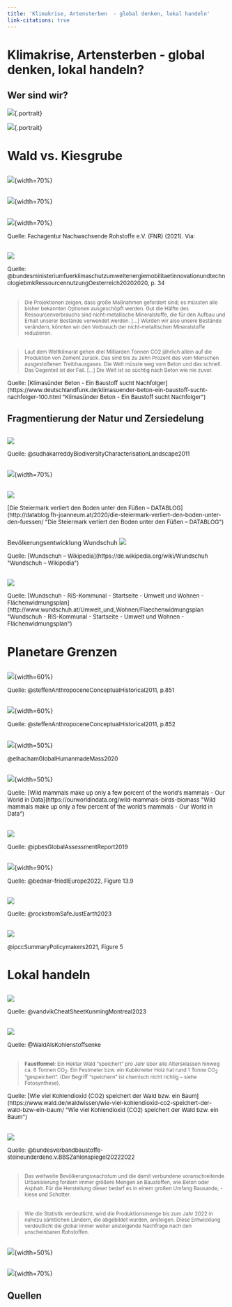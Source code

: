 ```yaml
---
title: 'Klimakrise, Artensterben  - global denken, lokal handeln'
link-citations: true
---
```


<script>
zettlrRevealOptions.transition = 'slide';
</script>

<style>

blockquote p { font-size: smaller; }

.source {font-size: small}

#refs * {font-size: small;}

</style>

# Klimakrise, Artensterben  - global denken, lokal handeln?




## Wer sind wir?


<style>
.portrait { 
    height: 200px !important;
    }
    
#wer-sind-wir p  { display: inline;}
</style>


![](pics/elisabeth_zury.jpg){.portrait}

![](pics/heinz_wittenbrink.jpg){.portrait}

# Wald vs. Kiesgrube 
##


![](pics/wald_ponigl_foto_privat_alois_lipp.png){width=70%}

##

![](pics/schottergrube_bagger.jpg){width=70%}

## 

![](pics/oekosystemleistung_wald.jpg){width=70%}

<p class="source">Quelle: Fachagentur Nachwachsende Rohstoffe e.V. (FNR) (2021). Via: <https://wiki.bildungsserver.de/klimawandel/index.php/Datei:D_%C3%96kosystemleistung_Wald.jpg></p>



##
![](pics/ressourcennutzung_oesterreich_kies.png)

<p class="source">Quelle: @bundesministeriumfuerklimaschutzumweltenergiemobilitaetinnovationundtechnologiebmkRessourcennutzungOesterreich20202020, p. 34</p>

##

> Die Projektionen zeigen, dass große Maßnahmen gefordert sind; es müssten alle bisher bekannten Optionen ausgeschöpft werden. Gut die Hälfte des Ressourcenverbrauchs sind nicht-metallische Mineralstoffe, die für den Aufbau und Erhalt unserer Bestände verwendet werden. [...] Würden wir also unsere Bestände verändern, könnten wir den Verbrauch der nicht-metallischen Mineralstoffe reduzieren. 

##

> Laut dem Weltklimarat gehen drei Milliarden Tonnen CO2 jährlich allein auf die Produktion von Zement zurück. Das sind bis zu zehn Prozent des vom Menschen ausgestoßenen Treibhausgases. Die Welt müsste weg vom Beton und das schnell. Das Gegenteil ist der Fall. [...] Die Welt ist so süchtig nach Beton wie nie zuvor. 

<p class="source">Quelle: [Klimasünder Beton - Ein Baustoff sucht Nachfolger](https://www.deutschlandfunk.de/klimasuender-beton-ein-baustoff-sucht-nachfolger-100.html "Klimasünder Beton - Ein Baustoff sucht Nachfolger") </p>





## Fragmentierung der Natur und Zersiedelung

##


![](pics/impact-of-habitat-fragmentation.png)
<p class="source">Quelle: @sudhakarreddyBiodiversityCharacterisationLandscape2011 </p>

##

![](http://www.christophgrill.com/imgservice/0001/2/850/fileadmin/upload_media/projects/eine-ahnung-von-wildnis/Windwurf1b.jpg){width=70%}




##
![](pics/versiegelung_steiermark.png)

<p class="source">[Die Steiermark verliert den Boden unter den Füßen – DATABLOG](http://datablog.fh-joanneum.at/2020/die-steiermark-verliert-den-boden-unter-den-fuessen/ "Die Steiermark verliert den Boden unter den Füßen – DATABLOG")</p>


##

Bevölkerungsentwicklung Wundschuh
![](https://upload.wikimedia.org/wikipedia/de/timeline/p9my4bjc5fnbx1qia9884vn8hd7n190.png) 

<p class="source">Quelle: [Wundschuh – Wikipedia](https://de.wikipedia.org/wiki/Wundschuh "Wundschuh – Wikipedia") </p>


##
![](pics/flachenwidmungsplan_wundschuh.png)

<p class="source">Quelle: [Wundschuh - RiS-Kommunal - Startseite - Umwelt und Wohnen - Flächenwidmungsplan](http://www.wundschuh.at/Umwelt_und_Wohnen/Flaechenwidmungsplan "Wundschuh - RiS-Kommunal - Startseite - Umwelt und Wohnen - Flächenwidmungsplan")</p>


 <p class="source"><https://www.google.com/maps/@46.9147714,15.466161,789m/data=!3m1!1e3?hl=de&entry=ttu></p>

# Planetare Grenzen


##
![](pics/anthropocene_human_activity.png){width=60%} 

<p class="source">Quelle: @steffenAnthropoceneConceptualHistorical2011, p.851</p>

##

![](pics/anthropocene_natural_parameters.png){width=60%}

<p class="source">Quelle: @steffenAnthropoceneConceptualHistorical2011, p.852</p>


##

![](pics/biomass_anthropogenic_mass.webp){width=50%} 


<p class="source">@elhachamGlobalHumanmadeMass2020</p>




##

![](pics/mass_lifestock_humans_owd.png){width=50%} 


<p class="source">Quelle: [Wild mammals make up only a few percent of the world’s mammals - Our World in Data](https://ourworldindata.org/wild-mammals-birds-biomass "Wild mammals make up only a few percent of the world’s mammals - Our World in Data") </p>



##

![](pics/ipbes_current_global_extinction_risk.webp)

<p class="source">Quelle: @ipbesGlobalAssessmentReport2019</p>


## 

![](pics/IPCC_AR6_WGII_Figure_13_009.png){width=90%}

<p class="source">Quelle: @bednar-friedlEurope2022, Figure 13.9</p>



## 

![](https://media.springernature.com/lw685/springer-static/image/art%3A10.1038%2Fs41586-023-06083-8/MediaObjects/41586_2023_6083_Fig1_HTML.png?as=webp) 


<p class="source">Quelle: @rockstromSafeJustEarth2023 </p>



## 

![](pics/1-5-feuchtigkeit.png)

<p class="source">@ipccSummaryPolicymakers2021, Figure 5</p>





# Lokal handeln





## 

![](pics/kunming_montreal_biodiversity_framework.jpg)

<p class="source">Quelle: @vandvikCheatSheetKunmingMontreal2023</p>

##

![](pics/kohlenstoffkreislauf_wald.jpg)

<p class="source">Quelle: @WaldAlsKohlenstoffsenke</p>

##

> **Faustformel**: Ein Hektar Wald “speichert” pro Jahr über alle Altersklassen hinweg ca. 6 Tonnen CO<sub>2</sub>. Ein Festmeter bzw. ein Kubikmeter Holz hat rund 1 Tonne CO<sub>2</sub> “gespeichert”. (Der Begriff “speichern” ist chemisch nicht richtig – siehe Fotosynthese). 

<p class="source">Quelle: [Wie viel Kohlendioxid (CO2) speichert der Wald bzw. ein Baum](https://www.wald.de/waldwissen/wie-viel-kohlendioxid-co2-speichert-der-wald-bzw-ein-baum/ "Wie viel Kohlendioxid (CO2) speichert der Wald bzw. ein Baum") </p>


## 


![](pics/rohstoffe_baustoff_steine_erden_industrie.png)

<p class="source">Quelle: @bundesverbandbaustoffe-steineunderdene.v.BBSZahlenspiegel20222022</p>



##

> Das weltweite Bevölkerungswachstum und die damit verbundene voranschreitende Urbanisierung fordern immer größere Mengen an Baustoffen, wie Beton oder Asphalt. Für die Herstellung dieser bedarf es in einem großen Umfang Bausande, -kiese und Schotter. 

##

> Wie die Statistik verdeutlicht, wird die Produktionsmenge bis zum Jahr 2022 in nahezu sämtlichen Ländern, die abgebildet wurden, ansteigen. Diese Entwicklung verdeutlicht die global immer weiter ansteigende Nachfrage nach den unscheinbaren Rohstoffen.

## 

![](pics/cartoon_artenvielfalt.jpg){width=50%}


##

![](pics/rebel-for-life.jpg){width=70%}

## Quellen